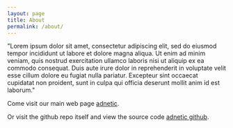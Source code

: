 ```yaml
---
layout: page
title: About
permalink: /about/
---
```


"Lorem ipsum dolor sit amet, consectetur adipiscing elit, sed do eiusmod tempor incididunt ut labore et dolore magna aliqua. Ut enim ad minim veniam, quis nostrud exercitation ullamco laboris nisi ut aliquip ex ea commodo consequat. Duis aute irure dolor in reprehenderit in voluptate velit esse cillum dolore eu fugiat nulla pariatur. Excepteur sint occaecat cupidatat non proident, sunt in culpa qui officia deserunt mollit anim id est laborum."

Come visit our main web page [adnetic][adnetic-home].

Or visit the github repo itself and view the source code [adnetic github](https://github.com/TimothyLe/adnetic-cmpe130).

[adnetic-home]: https://timothyle.github.io/adnetic-cmpe130/
